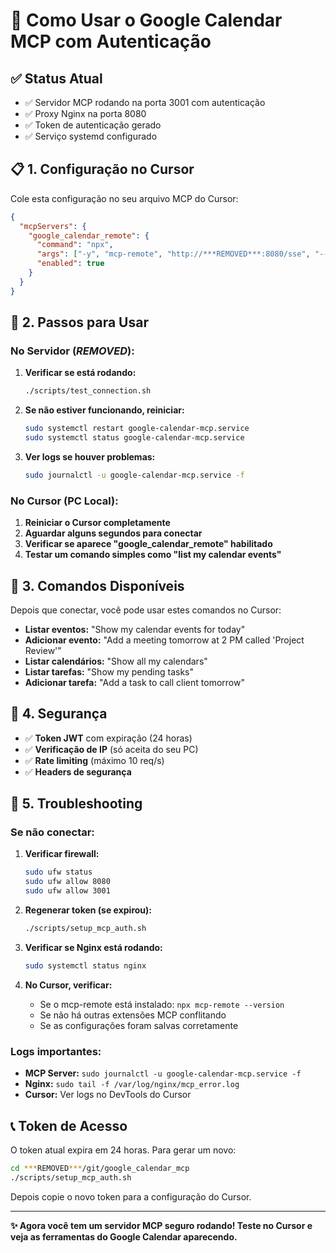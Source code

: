 # 🚀 Como Usar o Google Calendar MCP com Autenticação

## ✅ Status Atual
- ✅ Servidor MCP rodando na porta 3001 com autenticação
- ✅ Proxy Nginx na porta 8080
- ✅ Token de autenticação gerado
- ✅ Serviço systemd configurado

## 📋 1. Configuração no Cursor

Cole esta configuração no seu arquivo MCP do Cursor:

```json
{
  "mcpServers": {
    "google_calendar_remote": {
      "command": "npx",
      "args": ["-y", "mcp-remote", "http://***REMOVED***:8080/sse", "--auth-header", "Authorization: Bearer mcp2.TOKEN"],
      "enabled": true
    }
  }
}
```

## 🔄 2. Passos para Usar

### No Servidor (***REMOVED***):

1. **Verificar se está rodando:**
   ```bash
   ./scripts/test_connection.sh
   ```

2. **Se não estiver funcionando, reiniciar:**
   ```bash
   sudo systemctl restart google-calendar-mcp.service
   sudo systemctl status google-calendar-mcp.service
   ```

3. **Ver logs se houver problemas:**
   ```bash
   sudo journalctl -u google-calendar-mcp.service -f
   ```

### No Cursor (PC Local):

1. **Reiniciar o Cursor completamente**
2. **Aguardar alguns segundos para conectar**
3. **Verificar se aparece "google_calendar_remote" habilitado**
4. **Testar um comando simples como "list my calendar events"**

## 🔧 3. Comandos Disponíveis

Depois que conectar, você pode usar estes comandos no Cursor:

- **Listar eventos:** "Show my calendar events for today"
- **Adicionar evento:** "Add a meeting tomorrow at 2 PM called 'Project Review'"
- **Listar calendários:** "Show all my calendars"
- **Listar tarefas:** "Show my pending tasks"
- **Adicionar tarefa:** "Add a task to call client tomorrow"

## 🔐 4. Segurança

- ✅ **Token JWT** com expiração (24 horas)
- ✅ **Verificação de IP** (só aceita do seu PC)
- ✅ **Rate limiting** (máximo 10 req/s)
- ✅ **Headers de segurança**

## 🚨 5. Troubleshooting

### Se não conectar:

1. **Verificar firewall:**
   ```bash
   sudo ufw status
   sudo ufw allow 8080
   sudo ufw allow 3001
   ```

2. **Regenerar token (se expirou):**
   ```bash
   ./scripts/setup_mcp_auth.sh
   ```

3. **Verificar se Nginx está rodando:**
   ```bash
   sudo systemctl status nginx
   ```

4. **No Cursor, verificar:**
   - Se o mcp-remote está instalado: `npx mcp-remote --version`
   - Se não há outras extensões MCP conflitando
   - Se as configurações foram salvas corretamente

### Logs importantes:

- **MCP Server:** `sudo journalctl -u google-calendar-mcp.service -f`
- **Nginx:** `sudo tail -f /var/log/nginx/mcp_error.log`
- **Cursor:** Ver logs no DevTools do Cursor

## 📞 Token de Acesso

O token atual expira em 24 horas. Para gerar um novo:

```bash
cd ***REMOVED***/git/google_calendar_mcp
./scripts/setup_mcp_auth.sh
```

Depois copie o novo token para a configuração do Cursor.

---

**✨ Agora você tem um servidor MCP seguro rodando! Teste no Cursor e veja as ferramentas do Google Calendar aparecendo.** 